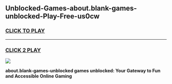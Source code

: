 
## Unblocked-Games-about.blank-games-unblocked-Play-Free-us0cw
<h3>
<a href="https://premium76.site?title=about.blank-games-unblocked&ref=22A">CLICK TO PLAY</a></h3>
<hr>

<h3>
<a href="https://premium76.site?title=about.blank-games-unblocked&ref=22A">CLICK 2 PLAY</a>
  
</h3>

<a href="https://premium76.site?title=about.blank-games-unblocked&ref=22A"><img src="https://clearcache.store/games.png"></a>


**about.blank-games-unblocked games unblocked: Your Gateway to Fun and Accessible Online Gaming**
